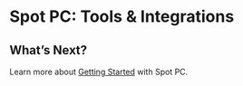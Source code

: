 <meta name="robots" content="noindex">

# Spot PC: Tools & Integrations

## What’s Next?

Learn more about [Getting Started](spot-pc/getting-started/) with Spot PC.
